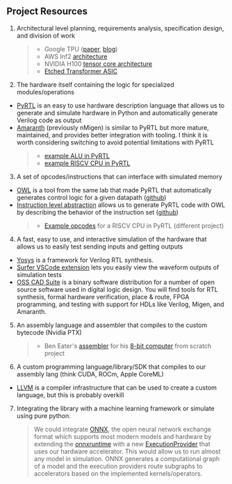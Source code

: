 
## Project Resources

1. Architectural level planning, requirements analysis, specification design, and division of work

   > - Google TPU ([paper](https://arxiv.org/abs/1704.04760), [blog](https://cloud.google.com/blog/products/ai-machine-learning/an-in-depth-look-at-googles-first-tensor-processing-unit-tpu))
   > - AWS Inf2 [architecture](https://awsdocs-neuron.readthedocs-hosted.com/en/latest/general/arch/neuron-hardware/inferentia2.html)
   > - NVIDIA H100 [tensor core architecture](https://resources.nvidia.com/en-us-tensor-core)
   > - [Etched Transformer ASIC](https://www.etched.com/announcing-etched)

2. The hardware itself containing the logic for specialized modules/operations

- [PyRTL](https://sites.cs.ucsb.edu/~sherwood/pubs/FPL-17-pyrtl.pdf) is an easy to use hardware description language that allows us to generate and simulate hardware in Python and automatically generate Verilog code as output
- [Amaranth](https://amaranth-lang.org/docs/amaranth/) (previously nMigen) is similar to PyRTL but more mature, maintained, and provides better integration with tooling. I think it is worth considering switching to avoid potential limitations with PyRTL
  > - [example ALU in PyRTL](https://github.com/pllab/pipelined-alu/blob/master/README.md)
  > - [example RISCV CPU in PyRTL](https://github.com/pllab/BD-PyRTL-RV)

3. A set of opcodes/instructions that can interface with simulated memory

- [OWL](https://zsisco.net/papers/control-logic-synthesis.pdf) is a tool from the same lab that made PyRTL that automatically generates control logic for a given datapath ([github](https://github.com/UCSBarchlab/owl))
- [Instruction level abstraction](https://arxiv.org/pdf/1801.01114) allows us to generate PyRTL code with OWL by describing the behavior of the instruction set ([github]())
  > - [Example opcodes](https://github.com/pllab/embedded-class-riscv/blob/master/src/control.py) for a RISCV CPU in PyRTL (different project)

4. A fast, easy to use, and interactive simulation of the hardware that allows us to easily test sending inputs and getting outputs

- [Yosys](https://yosyshq.readthedocs.io/projects/yosys/en/latest/) is a framework for Verilog RTL synthesis.
- [Surfer VSCode extension](https://marketplace.visualstudio.com/items?itemName=surfer-project.surfer) lets you easily view the waveform outputs of simulation tests
- [OSS CAD Suite](https://github.com/YosysHQ/oss-cad-suite-build) is a binary software distribution for a number of open source software used in digital logic design. You will find tools for RTL synthesis, formal hardware verification, place & route, FPGA programming, and testing with support for HDLs like Verilog, Migen, and Amaranth.

5. An assembly language and assembler that compiles to the custom bytecode (Nvidia PTX)

   > - Ben Eater's [assembler](https://github.com/TheTask/8Bit-Assembler) for his [8-bit computer](https://eater.net/8bit) from scratch project

6. A custom programming language/library/SDK that compiles to our assembly lang (think CUDA, ROCm, Apple CoreML)

- [LLVM](https://llvm.org/docs/GettingStarted.html) is a compiler infrastructure that can be used to create a custom language, but this is probably overkill

7. Integrating the library with a machine learning framework or simulate using pure python.
   > We could integrate [ONNX](https://onnx.ai/onnx/intro/concepts.html), the open neural network exchange format which supports most modern models and hardware by extending the [onnxruntime](https://onnxruntime.ai/docs/reference/high-level-design.html) with a new [ExecutionProvider](https://onnxruntime.ai/docs/execution-providers/add-execution-provider.html) that uses our hardware accelerator. This would allow us to run almost any model in simulation. ONNX generates a computational graph of a model and the execution providers route subgraphs to accelerators based on the implemented kernels/operators.
